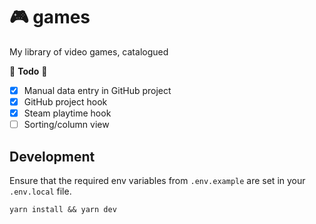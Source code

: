 # 🎮 games

My library of video games, catalogued

🚧 **Todo** 🚧

- [x] Manual data entry in GitHub project
- [x] GitHub project hook
- [x] Steam playtime hook
- [ ] Sorting/column view

## Development

Ensure that the required env variables from `.env.example` are set in your `.env.local` file.

```
yarn install && yarn dev
```
